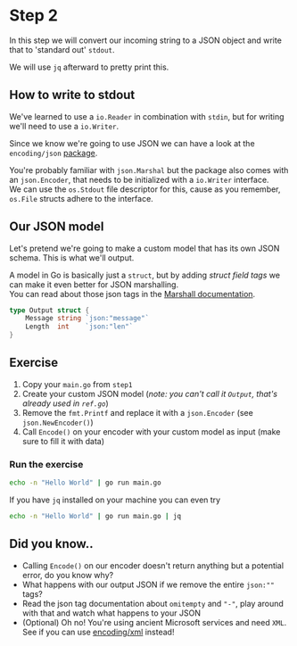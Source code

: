 # Step 2

In this step we will convert our incoming string to a JSON object and write that to 'standard out' `stdout`.

We will use `jq` afterward to pretty print this.

## How to write to stdout

We've learned to use a `io.Reader` in combination with `stdin`, but for writing we'll need to use a `io.Writer`.

Since we know we're going to use JSON we can have a look at the `encoding/json` [package](https://pkg.go.dev/encoding/json).

You're probably familiar with `json.Marshal` but the package also comes with an `json.Encoder`,
that needs to be initialized with a `io.Writer` interface.   
We can use the `os.Stdout` file descriptor for this, cause as you remember, `os.File` structs adhere to the interface.

## Our JSON model

Let's pretend we're going to make a custom model that has its own JSON schema. This is what we'll output.

A model in Go is basically just a `struct`, but by adding _struct field tags_ we can make it even better
for JSON marshalling.    
You can read about those json tags in the [Marshall documentation](https://pkg.go.dev/encoding/json#Marshal).

```go
type Output struct {
	Message string `json:"message"`
	Length  int    `json:"len"`
}
```

## Exercise

1. Copy your `main.go` from `step1`
2. Create your custom JSON model (_note: you can't call it `Output`, that's already used in `ref.go`_)
3. Remove the `fmt.Printf` and replace it with a `json.Encoder` (see `json.NewEncoder()`)
4. Call `Encode()` on your encoder with your custom model as input (make sure to fill it with data)

### Run the exercise

```bash
echo -n "Hello World" | go run main.go
```

If you have `jq` installed on your machine you can even try

```bash
echo -n "Hello World" | go run main.go | jq
```

## Did you know..

- Calling `Encode()` on our encoder doesn't return anything but a potential error, do you know why?
- What happens with our output JSON if we remove the entire `json:""` tags?
- Read the json tag documentation about `omitempty` and `"-"`, play around with that and watch what happens to your JSON
- (Optional) Oh no! You're using ancient Microsoft services and need `XML`. 
   See if you can use [encoding/xml](https://pkg.go.dev/encoding/xml) instead!